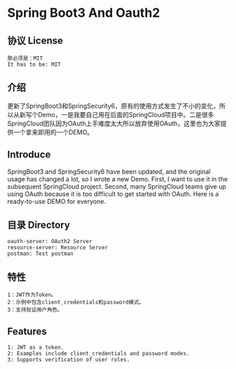 # Spring Boot3 And Oauth2

## 协议 License
```
那必须是：MIT
It has to be: MIT
```

## 介绍
更新了SpringBoot3和SpringSecurity6，原有的使用方式发生了不小的变化，所以从新写个Demo，一是我要自己用在后面的SpringCloud项目中。二是很多SpringCloud团队因为OAuth上手难度太大所以放弃使用OAuth，这里也为大家提供一个拿来即用的一个DEMO。

## Introduce
SpringBoot3 and SpringSecurity6 have been updated, and the original usage has changed a lot, so I wrote a new Demo. First, I want to use it in the subsequent SpringCloud project. Second, many SpringCloud teams give up using OAuth because it is too difficult to get started with OAuth. Here is a ready-to-use DEMO for everyone.

## 目录 Directory
```
oauth-server: OAuth2 Server
resource-server: Resource Server
postman: Test postman
```

## 特性
```
1：JWT作为Token。
2：示例中包含client_credentials和password模式。
3：支持验证用户角色。
```

## Features
```
1: JWT as a token.
2: Examples include client_credentials and password modes.
3: Supports verification of user roles.
```
